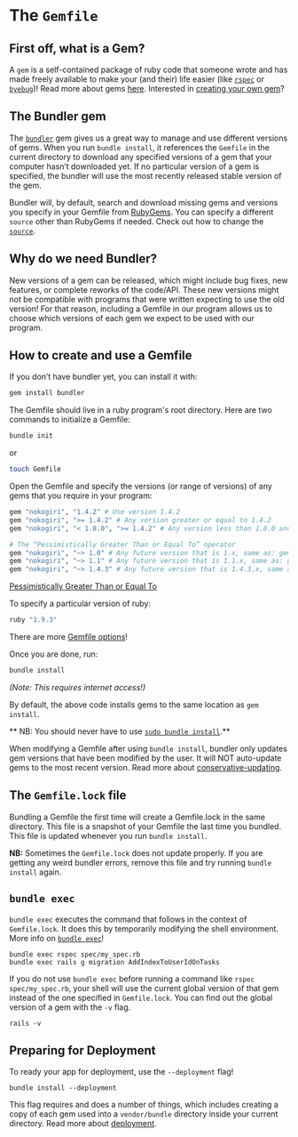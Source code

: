 # The `Gemfile`

## First off, what is a Gem?

A `gem` is a self-contained package of ruby code that someone wrote and has made freely available to make your (and their) life easier (like [`rspec`](https://github.com/rspec/rspec) or [`byebug`](https://github.com/deivid-rodriguez/byebug))! Read more about gems [here](./gems-and-rbenv.md). Interested in [creating your own gem](http://ryanlue.com/posts/2017-02-18-how-to-publish-a-gem)?

## The Bundler gem

The [`bundler`](http://bundler.io/) gem gives us a great way to manage and use different versions of gems. When you run `bundle install`, it references the `Gemfile` in the current directory to download any specified versions of a gem that your computer hasn’t downloaded yet. If no particular version of a gem is specified, the bundler will use the most recently released stable version of the gem.

Bundler will, by default, search and download missing gems and versions you specify in your Gemfile from [RubyGems](https://rubygems.org/). You can specify a different `source` other than RubyGems if needed. Check out how to change the [`source`](http://bundler.io/v1.15/man/gemfile.5.html#GLOBAL-SOURCES).

## Why do we need Bundler?

New versions of a gem can be released, which might include bug fixes, new features, or complete reworks of the code/API. These new versions might not be compatible with programs that were written expecting to use the old version! For that reason, including a Gemfile in our program allows us to choose which versions of each gem we expect to be used with our program.

## How to create and use a Gemfile

If you don’t have bundler yet, you can install it with:

```bash
gem install bundler
```

The Gemfile should live in a ruby program's root directory. Here are two commands to initialize a Gemfile:

```bash
bundle init
```
or
```bash
touch Gemfile
```

Open the Gemfile and specify the versions (or range of versions) of any gems that you require in your program:

```ruby
gem "nokogiri", "1.4.2" # Use version 1.4.2
gem "nokogiri", ">= 1.4.2" # Any version greater or equal to 1.4.2
gem "nokogiri", "< 1.8.0", ">= 1.4.2" # Any version less than 1.8.0 and greater or equal to 1.4.2

# The “Pessimistically Greater Than or Equal To” operator
gem "nokogiri", "~> 1.0" # Any future version that is 1.x, same as: gem “nokogiri”, ">= 1.0", "< 2.0"
gem "nokogiri", "~> 1.1" # Any future version that is 1.1.x, same as: gem “nokogiri”, ">= 1.1", "< 1.2"
gem "nokogiri", "~> 1.4.3" # Any future version that is 1.4.3.x, same as: gem “nokogiri”, ">= 1.4.3", "< 1.4.4"
```
[Pessimistically Greater Than or Equal To](http://tosbourn.com/what-is-the-gemfile/)

To specify a particular version of ruby:
```ruby
ruby "1.9.3"
```

There are more [Gemfile options](http://bundler.io/v1.15/man/gemfile.5.html)!

Once you are done, run:
```bash
bundle install
```

_(Note: This requires internet access!)_

By default, the above code installs gems to the same location as `gem install`.

** NB: You should never have to use [`sudo bundle install`](http://bundler.io/v1.3/man/bundle-install.1.html#SUDO-USAGE).**

When modifying a Gemfile after using `bundle install`, bundler only updates gem versions that have been modified by the user. It will NOT auto-update gems to the most recent version. Read more about [conservative-updating](http://bundler.io/v1.3/man/bundle-install.1.html#CONSERVATIVE-UPDATING).

## The `Gemfile.lock` file

Bundling a Gemfile the first time will create a Gemfile.lock in the same directory. This file is a snapshot of your Gemfile the last time you bundled. This file is updated whenever you run `bundle install`.

**NB:** Sometimes the `Gemfile.lock` does not update properly. If you are getting any weird bundler errors, remove this file and try running `bundle install` again.

## `bundle exec`

`bundle exec` executes the command that follows in the context of `Gemfile.lock`. It does this by temporarily modifying the shell environment. More info on [`bundle exec`](http://bundler.io/v1.15/bundle_exec.html)!

```
bundle exec rspec spec/my_spec.rb
bundle exec rails g migration AddIndexToUserIdOnTasks
```

If you do not use `bundle exec` before running a command like `rspec spec/my_spec.rb`, your shell will use the current global version of that gem instead of the one specified in `Gemfile.lock`. You can find out the global version of a gem with the `-v` flag.

```
rails -v
```

## Preparing for Deployment

To ready your app for deployment, use the `--deployment` flag!

```
bundle install --deployment
```

This flag requires and does a number of things, which includes creating a copy of each gem used into a `vendor/bundle` directory inside your current directory. Read more about [deployment](http://bundler.io/v1.3/man/bundle-install.1.html#DEPLOYMENT-MODE).
